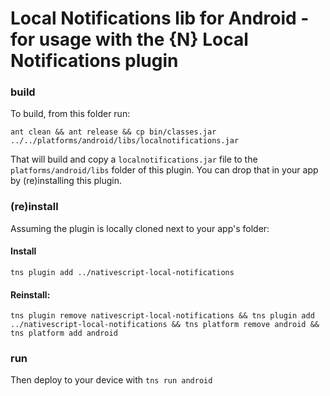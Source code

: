 # Local Notifications lib for Android - for usage with the {N} Local Notifications plugin

### build
To build, from this folder run:

`ant clean && ant release && cp bin/classes.jar ../../platforms/android/libs/localnotifications.jar`

That will build and copy a `localnotifications.jar` file to the `platforms/android/libs` folder of this plugin.
You can drop that in your app by (re)installing this plugin.


### (re)install
Assuming the plugin is locally cloned next to your app's folder:

#### Install

`tns plugin add ../nativescript-local-notifications`

#### Reinstall:

`tns plugin remove nativescript-local-notifications && tns plugin add ../nativescript-local-notifications && tns platform remove android && tns platform add android`


### run
Then deploy to your device with `tns run android`

